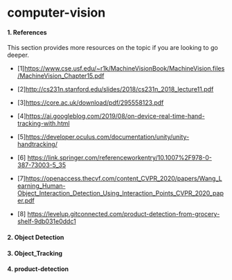 # computer-vision

#### 1. References
This section provides more resources on the topic if you are looking to go deeper.

* [1]https://www.cse.usf.edu/~r1k/MachineVisionBook/MachineVision.files/MachineVision_Chapter15.pdf

* [2]http://cs231n.stanford.edu/slides/2018/cs231n_2018_lecture11.pdf

* [3]https://core.ac.uk/download/pdf/295558123.pdf

* [4]https://ai.googleblog.com/2019/08/on-device-real-time-hand-tracking-with.html

* [5]https://developer.oculus.com/documentation/unity/unity-handtracking/

* [6]     https://link.springer.com/referenceworkentry/10.1007%2F978-0-387-73003-5_35

* [7]https://openaccess.thecvf.com/content_CVPR_2020/papers/Wang_Learning_Human-Object_Interaction_Detection_Using_Interaction_Points_CVPR_2020_paper.pdf

* [8] https://levelup.gitconnected.com/product-detection-from-grocery-shelf-9db031e0ddc1

#### 2. Object Detection
#### 3. Object_Tracking
#### 4. product-detection

